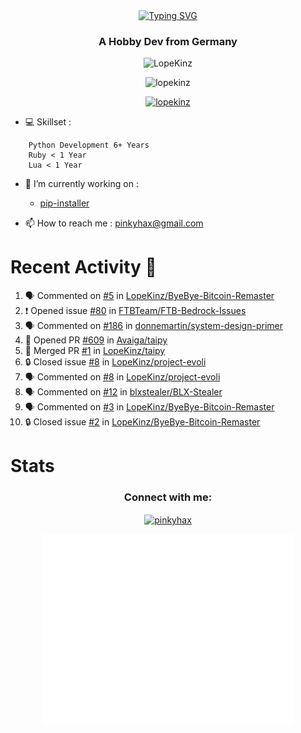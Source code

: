<div align=center>
<a href="https://git.io/typing-svg"><img src="https://readme-typing-svg.herokuapp.com?font=Fira+Code&pause=1000&center=true&multiline=true&width=435&height=55&lines=Lopekinz;Advanced+Python+Developer" alt="Typing SVG" /></a>
</div>
<h3 align="center">A Hobby Dev from Germany</h3>

<p align="center"> <img src="https://img.shields.io/github/followers/LopeKinz?label=Follow&style=social)](https://github.com/LopeKinz" alt="LopeKinz" /> </p>
<p align="center"> <img src="https://komarev.com/ghpvc/?username=lopekinz&label=Profile%20views&color=0e75b6&style=flat" alt="lopekinz" /> </p>

<p align="center"> <a href="https://github.com/ryo-ma/github-profile-trophy"><img src="https://github-profile-trophy.vercel.app/?username=lopekinz&theme=onedark" alt="lopekinz" /></a> </p>

- 💻 Skillset :
```
    Python Development 6+ Years
    Ruby < 1 Year
    Lua < 1 Year
```
- 🔭 I’m currently working on :
     * [pip-installer](https://www.github.com/LopeKinz/pip-installer)

- 📫 How to reach me : [pinkyhax@gmail.com](mailto:pinkyhax@gmail.com)

# Recent Activity 🎉
<!--START_SECTION:activity-->
1. 🗣 Commented on [#5](https://github.com/LopeKinz/ByeBye-Bitcoin-Remaster/issues/5#issuecomment-1966329220) in [LopeKinz/ByeBye-Bitcoin-Remaster](https://github.com/LopeKinz/ByeBye-Bitcoin-Remaster)
2. ❗ Opened issue [#80](https://github.com/FTBTeam/FTB-Bedrock-Issues/issues/80) in [FTBTeam/FTB-Bedrock-Issues](https://github.com/FTBTeam/FTB-Bedrock-Issues)
3. 🗣 Commented on [#186](https://github.com/donnemartin/system-design-primer/issues/186#issuecomment-1875042816) in [donnemartin/system-design-primer](https://github.com/donnemartin/system-design-primer)
4. 💪 Opened PR [#609](https://github.com/Avaiga/taipy/pull/609) in [Avaiga/taipy](https://github.com/Avaiga/taipy)
5. 🎉 Merged PR [#1](https://github.com/LopeKinz/taipy/pull/1) in [LopeKinz/taipy](https://github.com/LopeKinz/taipy)
6. 🔒 Closed issue [#8](https://github.com/LopeKinz/project-evoli/issues/8) in [LopeKinz/project-evoli](https://github.com/LopeKinz/project-evoli)
7. 🗣 Commented on [#8](https://github.com/LopeKinz/project-evoli/issues/8#issuecomment-1643718275) in [LopeKinz/project-evoli](https://github.com/LopeKinz/project-evoli)
8. 🗣 Commented on [#12](https://github.com/blxstealer/BLX-Stealer/issues/12#issuecomment-1635278859) in [blxstealer/BLX-Stealer](https://github.com/blxstealer/BLX-Stealer)
9. 🗣 Commented on [#3](https://github.com/LopeKinz/ByeBye-Bitcoin-Remaster/issues/3#issuecomment-1634801511) in [LopeKinz/ByeBye-Bitcoin-Remaster](https://github.com/LopeKinz/ByeBye-Bitcoin-Remaster)
10. 🔒 Closed issue [#2](https://github.com/LopeKinz/ByeBye-Bitcoin-Remaster/issues/2) in [LopeKinz/ByeBye-Bitcoin-Remaster](https://github.com/LopeKinz/ByeBye-Bitcoin-Remaster)
<!--END_SECTION:activity-->


# Stats
<h3 align="center">Connect with me:</h3>
<p align="center">
<a href="https://instagram.com/pinkyhax" target="blank"><img align="center" src="https://raw.githubusercontent.com/rahuldkjain/github-profile-readme-generator/master/src/images/icons/Social/instagram.svg" alt="pinkyhax" height="30" width="40" /></a>
</p>

<p align=center>
  <img align="center" src="/github-metrics.svg" alt="Metrics" width="400">
</p>


